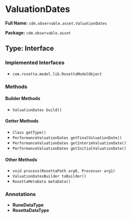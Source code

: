 # ValuationDates

**Full Name:** `cdm.observable.asset.ValuationDates`

**Package:** `cdm.observable.asset`

## Type: Interface

### Implemented Interfaces

- `com.rosetta.model.lib.RosettaModelObject`

### Methods

#### Builder Methods

- `ValuationDates build()`

#### Getter Methods

- `Class getType()`
- `PerformanceValuationDates getFinalValuationDate()`
- `PerformanceValuationDates getInterimValuationDate()`
- `PerformanceValuationDates getInitialValuationDate()`

#### Other Methods

- `void process(RosettaPath arg0, Processor arg1)`
- `ValuationDatesBuilder toBuilder()`
- `RosettaMetaData metaData()`

### Annotations

- **RuneDataType**
- **RosettaDataType**


